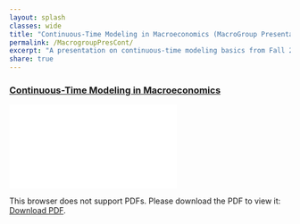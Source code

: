 ```yaml
---
layout: splash
classes: wide
title: "Continuous-Time Modeling in Macroeconomics (MacroGroup Presentation)"
permalink: /MacrogroupPresCont/
excerpt: "A presentation on continuous-time modeling basics from Fall 2018"
share: true
---
```


### [Continuous-Time Modeling in Macroeconomics](/images/Macrogroup_Presentation.pdf)

<object data="/images/Macrogroup_Presentation.pdf" type="application/pdf" width="700px" height="700px">
    <embed src="/images/Macrogroup_Presentation.pdf">
        <p>This browser does not support PDFs. Please download the PDF to view it: <a href="/images/Macrogroup_Presentation.pdf">Download PDF</a>.</p>
    </embed>
</object>
